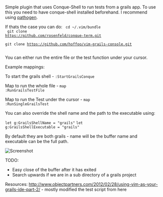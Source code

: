 Simple plugin that uses Conque-Shell to run tests from a grails app. To use this
you need to have conque-shell installed beforehand. I recommend using [pathogen](https://github.com/tpope/vim-pathogen "Pathogen").

If thats the case you can do:
<code>
cd ~/.vim/bundle<br>
git clone https://github.com/rosenfeld/conque-term.git<br>
git clone https://github.com/hoffoo/vim-grails-console.git<br>
</code>

You can either run the entire file or the test function under your cursor. 

Example mappings:

To start the grails shell - 
<code>:StartGrailsConque</code>

Map to run the whole file - 
<code>map <F12> :RunGrailsTestFile</code>


Map to run the Test under the cursor -
<code>map <F11> :RunSingleGrailsTest</code>

You can also override the shell name and the path to the executable using:

<code>let g:GrailsShellName = "grails"</code>
<code>let g:GrailsShellExecutable = "grails"</code>

By default they are both grails - name will be the buffer name and executable
can be the full path.

![Screenshot](http://i.imgur.com/eOxz0d3.png)

TODO:

- Easy close of the buffer after it has exited
- Search upwards if we are in a sub directory of a grails project

Resources:
http://www.objectpartners.com/2012/02/28/using-vim-as-your-grails-ide-part-2/ - mostly modified the test script from here
